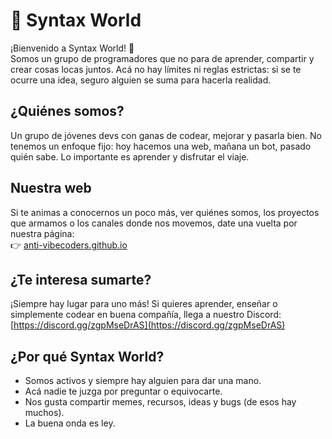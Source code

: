 # 👾 Syntax World

¡Bienvenido a Syntax World! 🚀  
Somos un grupo de programadores que no para de aprender, compartir y crear cosas locas juntos. Acá no hay límites ni reglas estrictas: si se te ocurre una idea, seguro alguien se suma para hacerla realidad.

## ¿Quiénes somos?

Un grupo de jóvenes devs con ganas de codear, mejorar y pasarla bien. No tenemos un enfoque fijo: hoy hacemos una web, mañana un bot, pasado quién sabe. Lo importante es aprender y disfrutar el viaje.

## Nuestra web

Si te animas a conocernos un poco más, ver quiénes somos, los proyectos que armamos o los canales donde nos movemos, date una vuelta por nuestra página:  
👉 [anti-vibecoders.github.io](https://anti-vibecoders.github.io/Sintax-Page/)

## ¿Te interesa sumarte?

¡Siempre hay lugar para uno más! Si quieres aprender, enseñar o simplemente codear en buena compañía, llega a nuestro Discord:  
[https://discord.gg/zgpMseDrAS](https://discord.gg/zgpMseDrAS)

## ¿Por qué Syntax World?

- Somos activos y siempre hay alguien para dar una mano.
- Acá nadie te juzga por preguntar o equivocarte.
- Nos gusta compartir memes, recursos, ideas y bugs (de esos hay muchos).
- La buena onda es ley.

